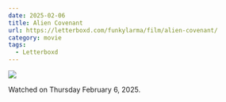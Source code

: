 ```yaml
---
date: 2025-02-06
title: Alien Covenant
url: https://letterboxd.com/funkylarma/film/alien-covenant/
category: movie
tags:
  - Letterboxd
---
```


![](https://a.ltrbxd.com/resized/film-poster/9/9/1/4/4/99144-alien-covenant-0-600-0-900-crop.jpg?v=8cbd31946f)

Watched on Thursday February 6, 2025.

